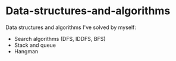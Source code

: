 # Data-structures-and-algorithms
Data structures and algorithms I've solved by myself:

* Search algorithms (DFS, IDDFS, BFS)
* Stack and queue
* Hangman
